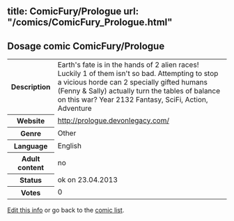 title: ComicFury/Prologue
url: "/comics/ComicFury_Prologue.html"
---
Dosage comic ComicFury/Prologue
-----------------------------------------

<p id="msg"></p>
<script type="text/javascript">
if (window.location.search === '?edit_info_mail=sent_ok') {
  var elem = document.getElementById("msg");
  elem.innerHTML = 'Edited information sucessfully sent.';
  elem.className = 'ok';
}
</script>
<table class="comicinfo">
<tr>
<th>Description</th><td>Earth's fate is in the hands of 2 alien races! Luckily 1 of them isn't so bad. Attempting to stop a vicious horde can 2 specially gifted humans (Fenny &amp; Sally) actually turn the tables of balance on this war? Year 2132 Fantasy, SciFi, Action, Adventure</td>
</tr>
<tr>
<th>Website</th><td><a href="http://prologue.devonlegacy.com/">http://prologue.devonlegacy.com/</a></td>
</tr>
<tr>
<th>Genre</th><td>Other</td>
</tr>
<tr>
<th>Language</th><td>English</td>
</tr>
<tr>
<th>Adult content</th><td>no</td>
</tr>
<tr>
<th>Status</th><td>ok on 23.04.2013</td>
</tr>
<tr>
<th>Votes</th><td>0</td>
</tr>
</table>

[Edit this info](ComicFury_Prologue_edit.html) or go back to the [comic list](../comic-index.html).
